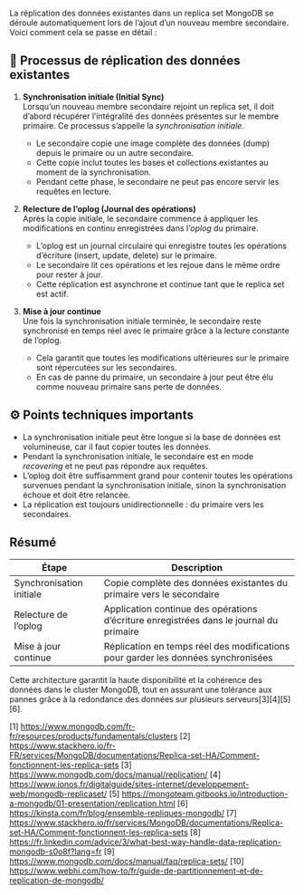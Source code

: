 La réplication des données existantes dans un replica set MongoDB se déroule automatiquement lors de l’ajout d’un nouveau membre secondaire. Voici comment cela se passe en détail :

## 🔄 Processus de réplication des données existantes

1. **Synchronisation initiale (Initial Sync)**  
   Lorsqu’un nouveau membre secondaire rejoint un replica set, il doit d’abord récupérer l’intégralité des données présentes sur le membre primaire. Ce processus s’appelle la *synchronisation initiale*.  
   - Le secondaire copie une image complète des données (dump) depuis le primaire ou un autre secondaire.  
   - Cette copie inclut toutes les bases et collections existantes au moment de la synchronisation.  
   - Pendant cette phase, le secondaire ne peut pas encore servir les requêtes en lecture.

2. **Relecture de l’oplog (Journal des opérations)**  
   Après la copie initiale, le secondaire commence à appliquer les modifications en continu enregistrées dans l’*oplog* du primaire.  
   - L’oplog est un journal circulaire qui enregistre toutes les opérations d’écriture (insert, update, delete) sur le primaire.  
   - Le secondaire lit ces opérations et les rejoue dans le même ordre pour rester à jour.  
   - Cette réplication est asynchrone et continue tant que le replica set est actif.

3. **Mise à jour continue**  
   Une fois la synchronisation initiale terminée, le secondaire reste synchronisé en temps réel avec le primaire grâce à la lecture constante de l’oplog.  
   - Cela garantit que toutes les modifications ultérieures sur le primaire sont répercutées sur les secondaires.  
   - En cas de panne du primaire, un secondaire à jour peut être élu comme nouveau primaire sans perte de données.

## ⚙️ Points techniques importants

- La synchronisation initiale peut être longue si la base de données est volumineuse, car il faut copier toutes les données.  
- Pendant la synchronisation initiale, le secondaire est en mode *recovering* et ne peut pas répondre aux requêtes.  
- L’oplog doit être suffisamment grand pour contenir toutes les opérations survenues pendant la synchronisation initiale, sinon la synchronisation échoue et doit être relancée.  
- La réplication est toujours unidirectionnelle : du primaire vers les secondaires.

## Résumé

| Étape                      | Description                                                                                  |
|----------------------------|----------------------------------------------------------------------------------------------|
| Synchronisation initiale   | Copie complète des données existantes du primaire vers le secondaire                         |
| Relecture de l’oplog       | Application continue des opérations d’écriture enregistrées dans le journal du primaire      |
| Mise à jour continue       | Réplication en temps réel des modifications pour garder les données synchronisées            |

Cette architecture garantit la haute disponibilité et la cohérence des données dans le cluster MongoDB, tout en assurant une tolérance aux pannes grâce à la redondance des données sur plusieurs serveurs[3][4][5][6].

[1] https://www.mongodb.com/fr-fr/resources/products/fundamentals/clusters
[2] https://www.stackhero.io/fr-FR/services/MongoDB/documentations/Replica-set-HA/Comment-fonctionnent-les-replica-sets
[3] https://www.mongodb.com/docs/manual/replication/
[4] https://www.ionos.fr/digitalguide/sites-internet/developpement-web/mongodb-replicaset/
[5] https://mongoteam.gitbooks.io/introduction-a-mongodb/01-presentation/replication.html
[6] https://kinsta.com/fr/blog/ensemble-repliques-mongodb/
[7] https://www.stackhero.io/fr/services/MongoDB/documentations/Replica-set-HA/Comment-fonctionnent-les-replica-sets
[8] https://fr.linkedin.com/advice/3/what-best-way-handle-data-replication-mongodb-s0o8f?lang=fr
[9] https://www.mongodb.com/docs/manual/faq/replica-sets/
[10] https://www.webhi.com/how-to/fr/guide-de-partitionnement-et-de-replication-de-mongodb/
